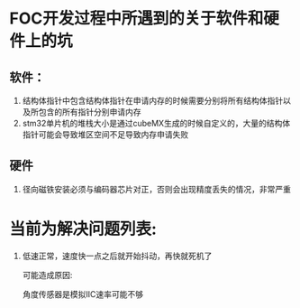 # FOC开发过程中所遇到的关于软件和硬件上的坑

## 软件：

1. 结构体指针中包含结构体指针在申请内存的时候需要分别将所有结构体指针以及所包含的所有指针分别申请内存
2. stm32单片机的堆栈大小是通过cubeMX生成的时候自定义的，大量的结构体指针可能会导致堆区空间不足导致内存申请失败









## 硬件

1. 径向磁铁安装必须与编码器芯片对正，否则会出现精度丢失的情况，非常严重













# 当前为解决问题列表:

1. 低速正常，速度快一点之后就开始抖动，再快就死机了

   可能造成原因:

   角度传感器是模拟IIC速率可能不够

   
